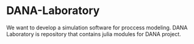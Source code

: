 DANA-Laboratory
===============
We want to develop a simulation software for proccess modeling.
DANA Laboratory is repository that contains julia modules for DANA project.


